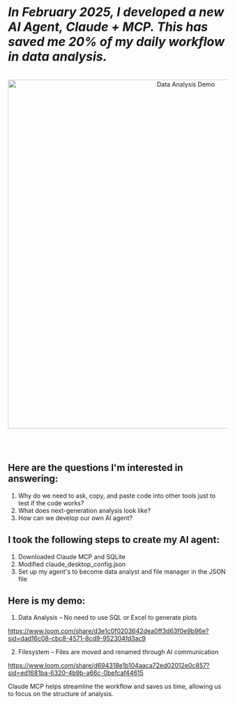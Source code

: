 

# ***In February 2025, I developed a new AI Agent, Claude + MCP. This has saved me 20% of my daily workflow in data analysis.***

<br>

<div align="center">
  
<img src="AI_agent.gif" alt="Data Analysis Demo" width="800">

</div>

<br><br>

## **Here are the questions I'm interested in answering:**
1. Why do we need to ask, copy, and paste code into other tools just to test if the code works?
2. What does next-generation analysis look like?
3. How can we develop our own AI agent?

## **I took the following steps to create my AI agent:**
1. Downloaded Claude MCP and SQLite
2. Modified claude_desktop_config.json
3. Set up my agent's to become data analyst and file manager in the JSON file

## **Here is my demo:**
1. Data Analysis – No need to use SQL or Excel to generate plots

https://www.loom.com/share/d3e1c0f0203642dea0ff3d63f0e9b96e?sid=dad16c08-cbc8-4571-8cd9-952304fd3ac9

2. Filesystem – Files are moved and renamed through AI communication

https://www.loom.com/share/d694318e1b104aaca72ed02012e0c857?sid=ed1681ba-6320-4b9b-a66c-0befcaf44615

Claude MCP helps streamline the workflow and saves us time, allowing us to focus on the structure of analysis.
